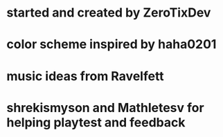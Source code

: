 # started and created by ZeroTixDev
# color scheme inspired by haha0201
# music ideas from Ravelfett
# shrekismyson and Mathletesv for helping playtest and feedback